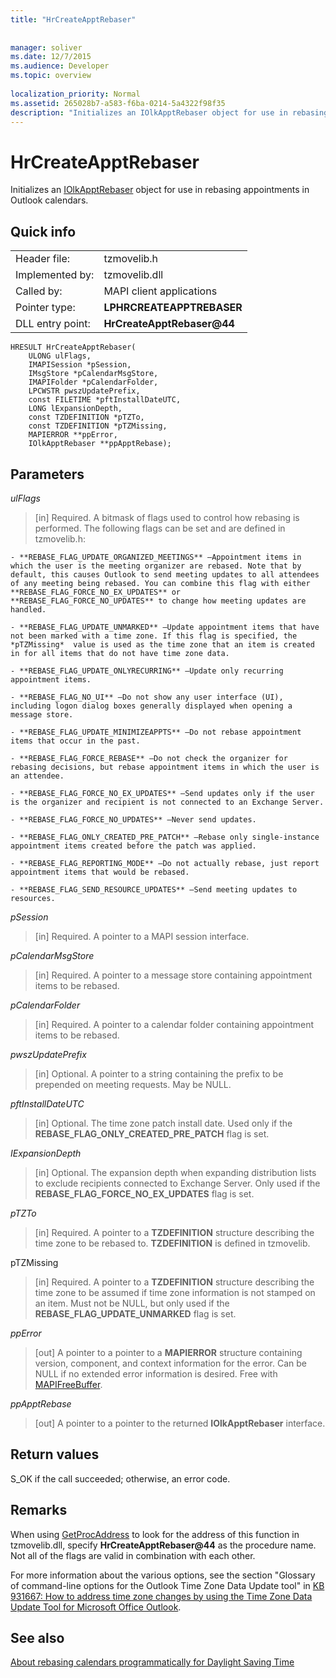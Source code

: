 ```yaml
---
title: "HrCreateApptRebaser"
 
 
manager: soliver
ms.date: 12/7/2015
ms.audience: Developer
ms.topic: overview
 
localization_priority: Normal
ms.assetid: 265028b7-a583-f6ba-0214-5a4322f98f35
description: "Initializes an IOlkApptRebaser object for use in rebasing appointments in Outlook calendars."
---
```


# HrCreateApptRebaser

Initializes an [IOlkApptRebaser](iolkapptrebaser.md) object for use in rebasing appointments in Outlook calendars. 
  
## Quick info

|||
|:-----|:-----|
|Header file:  <br/> |tzmovelib.h  <br/> |
|Implemented by:  <br/> |tzmovelib.dll  <br/> |
|Called by:  <br/> |MAPI client applications  <br/> |
|Pointer type:  <br/> |**LPHRCREATEAPPTREBASER** <br/> |
|DLL entry point:  <br/> |**HrCreateApptRebaser@44** <br/> |
   
```
HRESULT HrCreateApptRebaser(  
    ULONG ulFlags, 
    IMAPISession *pSession, 
    IMsgStore *pCalendarMsgStore, 
    IMAPIFolder *pCalendarFolder, 
    LPCWSTR pwszUpdatePrefix, 
    const FILETIME *pftInstallDateUTC, 
    LONG lExpansionDepth, 
    const TZDEFINITION *pTZTo, 
    const TZDEFINITION *pTZMissing, 
    MAPIERROR **ppError, 
    IOlkApptRebaser **ppApptRebase); 

```

## Parameters

 _ulFlags_
  
> [in] Required. A bitmask of flags used to control how rebasing is performed. The following flags can be set and are defined in tzmovelib.h:
    
    - **REBASE_FLAG_UPDATE_ORGANIZED_MEETINGS** —Appointment items in which the user is the meeting organizer are rebased. Note that by default, this causes Outlook to send meeting updates to all attendees of any meeting being rebased. You can combine this flag with either **REBASE_FLAG_FORCE_NO_EX_UPDATES** or **REBASE_FLAG_FORCE_NO_UPDATES** to change how meeting updates are handled. 
    
    - **REBASE_FLAG_UPDATE_UNMARKED** —Update appointment items that have not been marked with a time zone. If this flag is specified, the  *pTZMissing*  value is used as the time zone that an item is created in for all items that do not have time zone data. 
    
    - **REBASE_FLAG_UPDATE_ONLYRECURRING** —Update only recurring appointment items. 
    
    - **REBASE_FLAG_NO_UI** —Do not show any user interface (UI), including logon dialog boxes generally displayed when opening a message store. 
    
    - **REBASE_FLAG_UPDATE_MINIMIZEAPPTS** —Do not rebase appointment items that occur in the past. 
    
    - **REBASE_FLAG_FORCE_REBASE** —Do not check the organizer for rebasing decisions, but rebase appointment items in which the user is an attendee. 
    
    - **REBASE_FLAG_FORCE_NO_EX_UPDATES** —Send updates only if the user is the organizer and recipient is not connected to an Exchange Server. 
    
    - **REBASE_FLAG_FORCE_NO_UPDATES** —Never send updates. 
    
    - **REBASE_FLAG_ONLY_CREATED_PRE_PATCH** —Rebase only single-instance appointment items created before the patch was applied. 
    
    - **REBASE_FLAG_REPORTING_MODE** —Do not actually rebase, just report appointment items that would be rebased. 
    
    - **REBASE_FLAG_SEND_RESOURCE_UPDATES** —Send meeting updates to resources. 
    
 _pSession_
  
> [in] Required. A pointer to a MAPI session interface.
    
 _pCalendarMsgStore_
  
> [in] Required. A pointer to a message store containing appointment items to be rebased.
    
 _pCalendarFolder_
  
> [in] Required. A pointer to a calendar folder containing appointment items to be rebased.
    
 _pwszUpdatePrefix_
  
> [in] Optional. A pointer to a string containing the prefix to be prepended on meeting requests. May be NULL.
    
 _pftInstallDateUTC_
  
> [in] Optional. The time zone patch install date. Used only if the **REBASE_FLAG_ONLY_CREATED_PRE_PATCH** flag is set. 
    
 _IExpansionDepth_
  
> [in] Optional. The expansion depth when expanding distribution lists to exclude recipients connected to Exchange Server. Only used if the **REBASE_FLAG_FORCE_NO_EX_UPDATES** flag is set. 
    
 _pTZTo_
  
> [in] Required. A pointer to a **TZDEFINITION** structure describing the time zone to be rebased to. **TZDEFINITION** is defined in tzmovelib. 
    
pTZMissing
  
> [in] Required. A pointer to a **TZDEFINITION** structure describing the time zone to be assumed if time zone information is not stamped on an item. Must not be NULL, but only used if the **REBASE_FLAG_UPDATE_UNMARKED** flag is set. 
    
 _ppError_
  
> [out] A pointer to a pointer to a **MAPIERROR** structure containing version, component, and context information for the error. Can be NULL if no extended error information is desired. Free with [MAPIFreeBuffer](http://msdn.microsoft.com/library/9412594f-8acc-4c7e-a668-4ec1da0ad9cf%28Office.15%29.aspx). 
    
 _ppApptRebase_
  
> [out] A pointer to a pointer to the returned **IOlkApptRebaser** interface. 
    
## Return values

S_OK if the call succeeded; otherwise, an error code.
  
## Remarks

When using [GetProcAddress](http://msdn.microsoft.com/library/a0d7fc09-f888-4f46-a571-d3719a627597%28Office.15%29.aspx) to look for the address of this function in tzmovelib.dll, specify **HrCreateApptRebaser@44** as the procedure name. Not all of the flags are valid in combination with each other. 
  
For more information about the various options, see the section "Glossary of command-line options for the Outlook Time Zone Data Update tool" in [KB 931667: How to address time zone changes by using the Time Zone Data Update Tool for Microsoft Office Outlook](http://support.microsoft.com/kb/931667/en-us).
  
## See also



[About rebasing calendars programmatically for Daylight Saving Time](about-rebasing-calendars-programmatically-for-daylight-saving-time.md)

